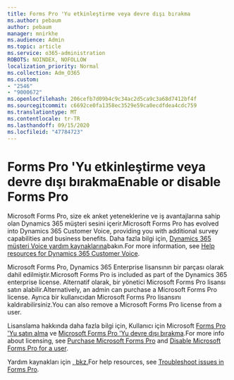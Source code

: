 ```yaml
---
title: Forms Pro 'Yu etkinleştirme veya devre dışı bırakma
ms.author: pebaum
author: pebaum
manager: mnirkhe
ms.audience: Admin
ms.topic: article
ms.service: o365-administration
ROBOTS: NOINDEX, NOFOLLOW
localization_priority: Normal
ms.collection: Adm_O365
ms.custom:
- "2546"
- "9000672"
ms.openlocfilehash: 206cefb7d09b4c9c34ac2d5ca9c3a68d7412bf4f
ms.sourcegitcommit: c6692ce0fa1358ec3529e59ca0ecdfdea4cdc759
ms.translationtype: MT
ms.contentlocale: tr-TR
ms.lasthandoff: 09/15/2020
ms.locfileid: "47784723"
---
```

# <a name="enable-or-disable-forms-pro"></a><span data-ttu-id="c2e4f-102">Forms Pro 'Yu etkinleştirme veya devre dışı bırakma</span><span class="sxs-lookup"><span data-stu-id="c2e4f-102">Enable or disable Forms Pro</span></span>

<span data-ttu-id="c2e4f-103">Microsoft Forms Pro, size ek anket yeteneklerine ve iş avantajlarına sahip olan Dynamics 365 müşteri sesini içerir.</span><span class="sxs-lookup"><span data-stu-id="c2e4f-103">Microsoft Forms Pro has evolved into Dynamics 365 Customer Voice, providing you with additional survey capabilities and business benefits.</span></span> <span data-ttu-id="c2e4f-104">Daha fazla bilgi için, [Dynamics 365 müşteri Voice yardım kaynaklarına](https://go.microsoft.com/fwlink/p/?linkid=2128357)bakın.</span><span class="sxs-lookup"><span data-stu-id="c2e4f-104">For more information, see [Help resources for Dynamics 365 Customer Voice](https://go.microsoft.com/fwlink/p/?linkid=2128357).</span></span>  

<span data-ttu-id="c2e4f-105">Microsoft Forms Pro, Dynamics 365 Enterprise lisansının bir parçası olarak dahil edilmiştir.</span><span class="sxs-lookup"><span data-stu-id="c2e4f-105">Microsoft Forms Pro is included as part of the Dynamics 365 enterprise license.</span></span> <span data-ttu-id="c2e4f-106">Alternatif olarak, bir yönetici Microsoft Forms Pro lisansı satın alabilir.</span><span class="sxs-lookup"><span data-stu-id="c2e4f-106">Alternatively, an admin can purchase a Microsoft Forms Pro license.</span></span> <span data-ttu-id="c2e4f-107">Ayrıca bir kullanıcıdan Microsoft Forms Pro lisansını kaldırabilirsiniz.</span><span class="sxs-lookup"><span data-stu-id="c2e4f-107">You can also remove a Microsoft Forms Pro license from a user.</span></span>  

<span data-ttu-id="c2e4f-108">Lisanslama hakkında daha fazla bilgi için, Kullanıcı için Microsoft [Forms Pro 'Yu satın alma](https://docs.microsoft.com/forms-pro/purchase#purchase-microsoft-forms-pro-for-users-in-a-dynamics-365-tenant) ve [Microsoft Forms Pro 'Yu devre dışı bırakma](https://docs.microsoft.com/forms-pro/purchase#disable-microsoft-forms-pro-for-a-user-1).</span><span class="sxs-lookup"><span data-stu-id="c2e4f-108">For more info about licensing, see [Purchase Microsoft Forms Pro](https://docs.microsoft.com/forms-pro/purchase#purchase-microsoft-forms-pro-for-users-in-a-dynamics-365-tenant) and [Disable Microsoft Forms Pro for a user](https://docs.microsoft.com/forms-pro/purchase#disable-microsoft-forms-pro-for-a-user-1).</span></span>
  
<span data-ttu-id="c2e4f-109">Yardım kaynakları için [, bkz.](https://docs.microsoft.com/forms-pro/troubleshoot)</span><span class="sxs-lookup"><span data-stu-id="c2e4f-109">For help resources, see [Troubleshoot issues in Forms Pro](https://docs.microsoft.com/forms-pro/troubleshoot).</span></span>